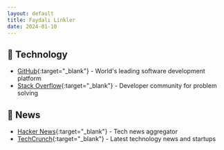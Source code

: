 ```yaml
---
layout: default
title: Faydalı Linkler
date: 2024-01-10
---
```


## 🔧 Technology

- [GitHub](https://github.com){:target="\_blank"} - World's leading software development platform
- [Stack Overflow](https://stackoverflow.com){:target="\_blank"} - Developer community for problem solving

## 📰 News

- [Hacker News](https://news.ycombinator.com){:target="\_blank"} - Tech news aggregator
- [TechCrunch](https://techcrunch.com){:target="\_blank"} - Latest technology news and startups

